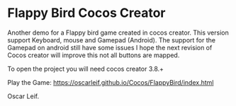 # Flappy Bird Cocos Creator

Another demo for a Flappy bird game created in cocos creator.
This version support Keyboard, mouse and Gamepad (Android).
The support for the Gamepad on android still have some issues I hope the next
revision of Cocos creator will improve this not all buttons are mapped.

To open the project you will need cocos creator 3.8.+

Play the Game: https://oscarleif.github.io/Cocos/FlappyBird/index.html

Oscar Leif.
